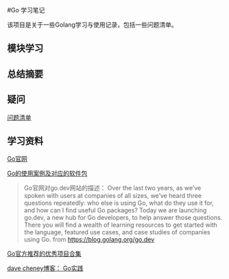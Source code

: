 #Go 学习笔记

该项目是关于一些Golang学习与使用记录，包括一些问题清单。


## 模块学习


## 总结摘要


## 疑问
[问题清单](./todolist.md)


## 学习资料


[Go官网](https://golang.org/pkg/)

[Go的使用案例及对应的软件包](https://pkg.go.dev/)
>Go官网对go.dev网站的描述：
>Over the last two years, as we’ve spoken with users at companies of all sizes, we’ve heard three questions repeatedly: who else is using Go, what do they use it for, and how can I find useful Go packages?
>Today we are launching go.dev, a new hub for Go developers, to help answer those questions. There you will find a wealth of learning resources to get started with the language, featured use cases, and case studies of companies using Go.
>from https://blog.golang.org/go.dev


[Go官方推荐的优秀项目合集](https://github.com/golang/go/wiki/Projects#file-systems)

[dave cheney博客： Go实践](https://dave.cheney.net/practical-go)